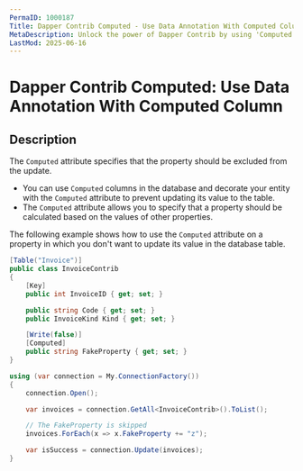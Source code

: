 ```yaml
---
PermaID: 1000187
Title: Dapper Contrib Computed - Use Data Annotation With Computed Column
MetaDescription: Unlock the power of Dapper Contrib by using 'Computed' Data Annotation. Learn how to specify a property based on other property values.
LastMod: 2025-06-16
---
```


# Dapper Contrib Computed: Use Data Annotation With Computed Column

## Description

The `Computed` attribute specifies that the property should be excluded from the update. 

 - You can use `Computed` columns in the database and decorate your entity with the `Computed` attribute to prevent updating its value to the table.
 - The `Computed` attribute allows you to specify that a property should be calculated based on the values of other properties. 

The following example shows how to use the `Computed` attribute on a property in which you don't want to update its value in the database table.

```csharp
[Table("Invoice")]
public class InvoiceContrib
{
	[Key]
	public int InvoiceID { get; set; }

	public string Code { get; set; }
	public InvoiceKind Kind { get; set; }

	[Write(false)]
	[Computed]
	public string FakeProperty { get; set; }
}

using (var connection = My.ConnectionFactory())
{
	connection.Open();

	var invoices = connection.GetAll<InvoiceContrib>().ToList();

	// The FakeProperty is skipped
	invoices.ForEach(x => x.FakeProperty += "z");

	var isSuccess = connection.Update(invoices);
}
```